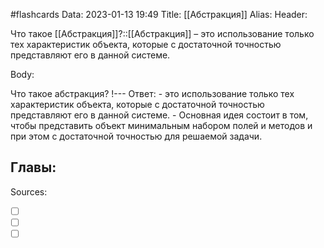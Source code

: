 #flashcards
Data: 2023-01-13 19:49
Title: [[Абстракция]]
Alias:
Header:

Что такое [[Абстракция]]?::[[Абстракция]] – это использование только тех характеристик объекта, которые с достаточной точностью представляют его в данной системе.
<!--SR:!2023-02-06,2,150-->



Body:


Что такое абстракция?
!---
Ответ:
	- это использование только тех характеристик объекта, которые с достаточной точностью представляют его в данной системе.
	- Основная идея состоит в том, чтобы представить объект минимальным набором полей и методов и при этом с достаточной точностью для решаемой задачи.
<!--SR:!2023-02-06,2,150-->







Главы:
-


Sources:
- [ ] []()
- [ ] []()
- [ ] []()

